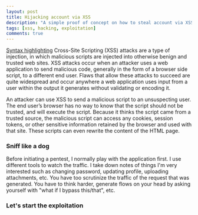 ```yaml
---
layout: post
title: Hijacking account via XSS
description: "A simple proof of concept on how to steal account via XSS vulnerability"
tags: [xss, hacking, exploitation]
comments: true
---
```


[Syntax highlighting](http://en.wikipedia.org/wiki/Syntax_highlighting) Cross-Site Scripting (XSS) attacks are a type of injection, in which malicious scripts are injected into otherwise benign and trusted web sites. XSS attacks occur when an attacker uses a web application to send malicious code, generally in the form of a browser side script, to a different end user. Flaws that allow these attacks to succeed are quite widespread and occur anywhere a web application uses input from a user within the output it generates without validating or encoding it.

An attacker can use XSS to send a malicious script to an unsuspecting user. The end user’s browser has no way to know that the script should not be trusted, and will execute the script. Because it thinks the script came from a trusted source, the malicious script can access any cookies, session tokens, or other sensitive information retained by the browser and used with that site. These scripts can even rewrite the content of the HTML page.

### Sniff like a dog

Before initiating a pentest, I normally play with the application first. I use different tools to watch the traffic. I take down notes of things I'm very interested such as changing password, updating profile, uploading attachments, etc. You have too scrutinize the traffic of the request that was generated. You have to think harder, generate flows on your head by asking yourself with "what if I bypass this/that", etc.

### Let's start the exploitation

